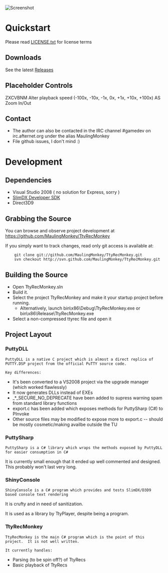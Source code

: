 ![Screenshot](https://raw.githubusercontent.com/MaulingMonkey/TtyRecMonkey/master/.projnfo/screenshots/Untitled.png)

# Quickstart

Please read [LICENSE.txt](https://github.com/MaulingMonkey/TtyRecMonkey/blob/master/LICENSE.txt) for license terms

## Downloads

See the latest [Releases](https://github.com/MaulingMonkey/TtyRecMonkey/releases)

## Placeholder Controls

ZXCVBNM    Alter playback speed (-100x, -10x, -1x, 0x, +1x, +10x, +100x)
AS         Zoom In/Out

## Contact

- The author can also be contacted in the IRC channel #gamedev on irc.afternet.org under the alias MaulingMonkey
- File github issues, I don't mind :)



# Development

## Dependencies

- Visual Studio 2008    ( no solution for Express, sorry )
- [SlimDX Developer SDK](http://slimdx.org/download.php)
- Direct3D9

## Grabbing the Source

You can browse and observe project development at https://github.com/MaulingMonkey/TtyRecMonkey

If you simply want to track changes, read only git access is available at:
```
	git clone git://github.com/MaulingMonkey/TtyRecMonkey.git
	svn checkout http://svn.github.com/MaulingMonkey/TtyRecMonkey.git
```

## Building the Source

- Open TtyRecMonkey.sln
- Build it.
- Select the project TtyRecMonkey and make it your startup project before running.
  - Alternatively, launch bin\x86\Debug\TtyRecMonkey.exe or bin\x86\Release\TtyRecMonkey.exe
- Select a non-compressed ttyrec file and open it

## Project Layout

### PuttyDLL

	PuttyDLL is a native C project which is almost a direct replica of PUTTY.DSP project from the official PuTTY source code.

	Key differences:

- It's been converted to a VS2008 project via the upgrade manager (which worked flawlessly)
- It now generates DLLs instead of EXEs
- _*_SECURE_NO_DEPRECATE have been added to supress warning spam from standard library functions
- export.c has been added which exposes methods for PuttySharp (C#) to PInvoke
- Other source files may be modified to expose more to export.c -- should be mostly cosmetic/making availbe outside the TU


### PuttySharp

	PuttySharp is a C# library which wraps the methods exposed by PuttyDLL for easier consumption in C#

It is currently small enough that it ended up well commented and designed.  This probably won't last very long.


### ShinyConsole

	ShinyConsole is a C# program which provides and tests SlimDX/D3D9 based console text rendering

It is crufty and in need of sanitization.

It is used as a library by TtyPlayer, despite being a program.



### TtyRecMonkey

	TtyRecMonkey is the main C# program which is the point of this project.  It is not well written.

	It currently handles:

- Parsing (to be spin off?) of TtyRecs
- Basic playback of TtyRecs